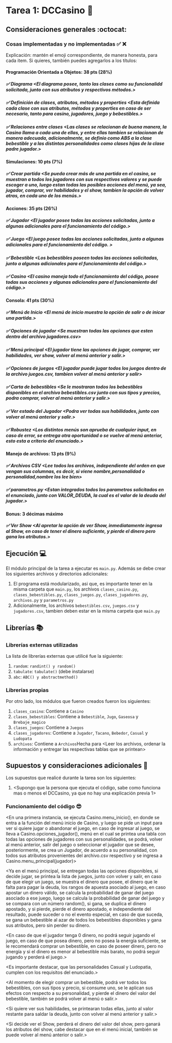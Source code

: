 # Tarea 1: DCCasino :school_satchel:

## Consideraciones generales :octocat:

### Cosas implementadas y no implementadas :white_check_mark: :x:

Explicación: mantén el emoji correspondiente, de manera honesta, para cada item. Si quieres, también puedes agregarlos a los títulos:


#### Programación Orientada a Objetos: 38 pts (28%)
##### ✅ Diagrama <El diagrama posee, tanto las clases como su funcionalidd solicitada, junto con sus atributos y respectivos métodos.\>
##### ✅ Definición de clases, atributos, métodos y properties <Esta definida cada clase con sus atributos, métodos y properties en caso de ser necesario, tanto para casino, jugadores, juego y bebestibles.\>
##### ✅ Relaciones entre clases <Las clases se relacionan de buena manera, la Casino llama a cada una de ellas, y entre ellas tambien se relacionan de manera adecuada, adicionalmente, se definio como ABS a la clase bebestible y a las distintas personalidades como clases hijas de la clase padre jugador.\>
#### Simulaciones: 10 pts (7%)
##### ✅ Crear partida <Se pueda crear más de una partida en el casino, se muestran a todos los jugadores con sus respectivos valores y se puede escoger a uno, luego estan todas las posibles acciones del menú, ya sea, jugador, comprar, ver habilidades y el show, tambien la opción de volver atras, en cada uno de los menús.\>
#### Acciones: 35 pts (26%)
##### ✅ Jugador <El jugador posee todas las acciones solicitadas, junto a algunas adicionales para el funcionamiento del código.\>
##### ✅ Juego <El juego posee todas las acciones solicitadas, junto a algunas adicionales para el funcionamiento del código. \>
##### ✅ Bebestible <Los bebestibles poseen todas las acciones solicitadas, junto a algunas adicionales para el funcionamiento del código.\>
##### ✅ Casino <El casino maneja todo el funcionamiento del código, posee todas sus acciones y algunas adicionales para el funcionamiento del código.>
#### Consola: 41 pts (30%)
##### ✅ Menú de Inicio <El menú de inicio muestra la opción de salir o de inicar una partida.\>
##### ✅ Opciones de jugador <Se muestran todas las opciones que esten dentro del archivo jugadores.csv\>
##### ✅ Menú principal <El jugador tiene las opciones de jugar, comprar, ver habilidades, ver show, volver al menú anterior y salir.\>
##### ✅ Opciones de juegos <El jugador puede jugar todos los juegos dentro de la archivo juegos.csv, tambien volver al menú anterior y salir\>
##### ✅ Carta de bebestibles <Se le mostraran todos los bebestibles disponibles en el archivo bebestibles.csv junto con sus tipos y precios, podra comprar, volver al menú anterior y salir.\>
##### ✅ Ver estado del Jugador <Podra ver todas sus habilidades, junto con volver al menú anterior y salir.\>
##### ✅ Robustez <Los distintos menús son aprueba de cualquier input, en caso de error, se entrega otra oportunidad o se vuelve al menú anterior, esto esta a criterio del enunciado.\>
#### Manejo de archivos: 13 pts (9%)
##### ✅ Archivos CSV  <Lee todos los archivos, independiente del orden en que vengan sus columnas, es decir, si viene nombre,personalidad o personalidad,nombre los lee bien\>
##### ✅ parametros.py <Estan integrados todos los parametros solicitados en el enunciado, junto con VALOR_DEUDA, la cual es el valor de la deuda del jugador.\>
#### Bonus: 3 décimas máximo
##### ✅ Ver Show <Al apretar la opción de ver Show, inmediatamente ingresa al Show, en caso de tener el dinero suficiente, y pierde el dinero pero gana los atributos.\>
## Ejecución :computer:
El módulo principal de la tarea a ejecutar es  ```main.py```. Además se debe crear los siguientes archivos y directorios adicionales:
1. El programa está modularizado, asi que, es importante tener en la misma carpeta que ```main.py```, los archivos ```clases_casino.py```, ```clases_bebestibles.py```, ```clases_juegos.py```, ```clases_jugadores.py```, ```archivos.py``` y ```parametros.py```
2. Adicionalmente, los archivos ```bebestibles.csv```, ```juegos.csv``` y ```jugadores.csv```, tambien deben estar en la misma carpeta que ```main.py``` 


## Librerías :books:
### Librerías externas utilizadas
La lista de librerías externas que utilicé fue la siguiente:

1. ```random```: ```randint() y random()```
2. ```tabulate```: ```tabulate()``` (debe instalarse)
3. ```abc```: ```ABC() y abstractmethod()```



### Librerías propias
Por otro lado, los módulos que fueron creados fueron los siguientes:

1. ```clases_casino```: Contiene a ```Casino```
2. ```clases_bebestibles```: Contiene a ```Bebestible```, ```Jugo```, ```Gaseosa``` y ```Brebaje_magico```
3. ```clases_juegos```: Contiene a ```Juegos```
4. ```clases_jugadores```: Contiene a ```Jugador```, ```Tacano```, ```Bebedor```, ```Casual``` y ```Ludopata```
5. ```archivos```: Contiene a ```Archivos```Hecha para <Leer los archivos, ordenar la información y entregar las respectivas tablas que se printean>


## Supuestos y consideraciones adicionales :thinking:
Los supuestos que realicé durante la tarea son los siguientes:

1. <Supongo que la persona que ejecuta el código, sabe como funciona mas o menos el DCCasino, ya que no hay una explicación previa 1>


### Funcionamiento del código :sunglasses:

<En una primera instancia, se ejecuta Casino.menu_inicio(), en donde se entra a la función del menú inicio de Casino, y luego se pide un input para ver si quiere jugar o abandonar el juego, en caso de ingresar al juego, se lleva a Casino.opciones_jugador(), menú en el cual se printea una tabla con todas las opciones de jugadores con sus personalidades, se podrá, volver al menú anterior, salir del juego o seleccionar el jugador que se desee, posteriormente, se crea un Jugador, de acuerdo a su personalidad, con todos sus atributos provenientes del archivo.csv respectivo y se ingresa a Casino.menu_principal(jugador)>

<Ya en el menú principal, se entregan todas las opciones disponibles, si decide jugar, se printea la lista de juegos, junto con volver y salir, en caso de que elegir un juego, se muestra el dinero que posee, el dinero que le falta para pagar la deuda, los rangos de apuesta asociado al juego, en caso apostar un dinero válido, se calcula la probabilidad de ganar del juego asociado a ese juego, luego se calcula la probabilidad de ganar del juego y se compara con un número random(), si gana, se duplica el dinero apostado, y si pierde, pierde el dinero apostado, e independiente del resultado, puede suceder o no el evento especial, en caso de que suceda, se gana un bebestible al azar de todos los bebestibles disponibles y gana sus atributos, pero sin perder su dinero.

<En caso de que el jugador tenga 0 dinero, no podrá seguir jugando el juego, en caso de que posea dinero, pero no posea la energía suficiente, se le recomendará comprar un bebestible, en caso de poseer dinero, pero no energía y si el dinero es menor al bebestible más barato, no podrá seguir jugando y perderá el juego.>

<Es importante destacar, que las personalidades Casual y Ludopatia, cumplen con los requisitos del enunciado.>

<Al momento de elegir comprar un bebestible, podrá ver todos los bebestibles, con sus tipos y precio, si consume uno, se le aplican sus efectos con respecto a su personalidad, y pierde el dinero del valor del bebestible, también se podrá volver al menú o salir.>

<Si quiere ver sus habilidades, se printearan todas ellas, junto al valor restante para saldar la deuda, junto con volver al menú anterior y salir.>

<Si decide ver el Show, perderá el dinero del valor del show, pero ganará los atributos del show, cabe destacar que en el menú inicial, también se puede volver al menú anterior o salir.>